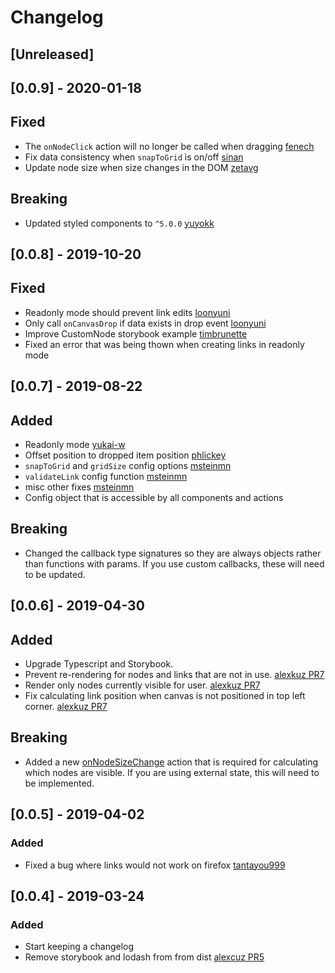 # Changelog

## [Unreleased]

## [0.0.9] - 2020-01-18

## Fixed

- The `onNodeClick` action will no longer be called when dragging [fenech](https://github.com/MrBlenny/react-flow-chart/pull/78/files)
- Fix data consistency when `snapToGrid` is on/off [sinan](https://github.com/MrBlenny/react-flow-chart/pull/72)
- Update node size when size changes in the DOM [zetavg](https://github.com/MrBlenny/react-flow-chart/pull/71)

## Breaking

- Updated styled components to `^5.0.0` [yuyokk](https://github.com/MrBlenny/react-flow-chart/pull/76/files)

## [0.0.8] - 2019-10-20

## Fixed

- Readonly mode should prevent link edits [loonyuni](https://github.com/MrBlenny/react-flow-chart/pull/45)
- Only call `onCanvasDrop` if data exists in drop event [loonyuni](https://github.com/MrBlenny/react-flow-chart/pull/51)
- Improve CustomNode storybook example [timbrunette](https://github.com/MrBlenny/react-flow-chart/pulls)
- Fixed an error that was being thown when creating links in readonly mode

## [0.0.7] - 2019-08-22

## Added

- Readonly mode [yukai-w](https://github.com/MrBlenny/react-flow-chart/pull/39)
- Offset position to dropped item position [phlickey](https://github.com/MrBlenny/react-flow-chart/pull/34)
- `snapToGrid` and `gridSize` config options [msteinmn](https://github.com/MrBlenny/react-flow-chart/pull/23)
- `validateLink` config function [msteinmn](https://github.com/MrBlenny/react-flow-chart/pull/23)
- misc other fixes [msteinmn](https://github.com/MrBlenny/react-flow-chart/pull/23)
- Config object that is accessible by all components and actions

## Breaking

- Changed the callback type signatures so they are always objects rather than functions with params. If you use custom callbacks, these will need to be updated.


## [0.0.6] - 2019-04-30

## Added

- Upgrade Typescript and Storybook.
- Prevent re-rendering for nodes and links that are not in use. [alexkuz PR7](https://github.com/MrBlenny/react-flow-chart/pull/7)
- Render only nodes currently visible for user. [alexkuz PR7](https://github.com/MrBlenny/react-flow-chart/pull/7)
- Fix calculating link position when canvas is not positioned in top left corner. [alexkuz PR7](https://github.com/MrBlenny/react-flow-chart/pull/7)

## Breaking

- Added a new [onNodeSizeChange](https://github.com/MrBlenny/react-flow-chart/pull/7/files#diff-5a121158d13f502e78c5c29411f54269R141) action that is required for calculating which nodes are visible. If you are using external state, this will need to be implemented.

## [0.0.5] - 2019-04-02

### Added

- Fixed a bug where links would not work on firefox [tantayou999](https://github.com/MrBlenny/react-flow-chart/issues/12)

## [0.0.4] - 2019-03-24

### Added

- Start keeping a changelog
- Remove storybook and lodash from from dist [alexcuz PR5](https://github.com/MrBlenny/react-flow-chart/pull/5)
